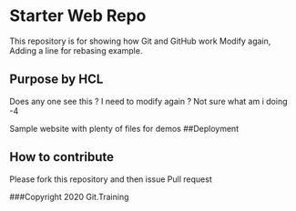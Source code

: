 # Starter Web Repo

This repository is for showing how Git and GitHub work
Modify again,
Adding a line for rebasing example.

## Purpose by HCL
Does any one see this ?
I need to modify again ?
Not sure what am i doing -4

Sample website with plenty of files for demos
##Deployment

## How to contribute
Please fork this repository and then issue Pull request

###Copyright
2020 Git.Training